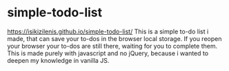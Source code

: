 # simple-todo-list
https://isikizilenis.github.io/simple-todo-list/
This is a simple to-do list i made, that can save your to-dos in the browser local storage. If you reopen your browser your to-dos are still there, waiting for you to complete them. This is made purely with javascript and no jQuery, because i wanted to deepen my knowledge in vanilla JS.
